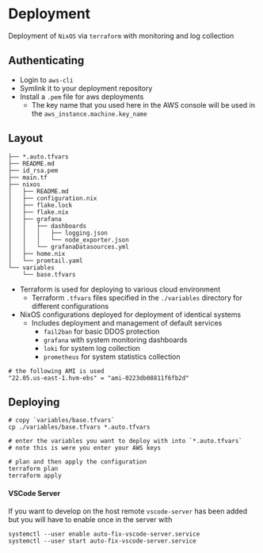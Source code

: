 # Deployment 

Deployment of `NixOS` via `terraform` with monitoring and log collection

## Authenticating 
- Login to `aws-cli` 
- Symlink it to your deployment repository
- Install a `.pem` file for aws deployments
    - The key name that you used here in the AWS console will be used in the `aws_instance.machine.key_name`

## Layout
```
├── *.auto.tfvars
├── README.md
├── id_rsa.pem
├── main.tf
├── nixos
│   ├── README.md
│   ├── configuration.nix
│   ├── flake.lock
│   ├── flake.nix
│   ├── grafana
│   │   ├── dashboards
│   │   │   ├── logging.json
│   │   │   └── node_exporter.json
│   │   └── grafanaDatasources.yml
│   ├── home.nix
│   └── promtail.yaml
└── variables
    └── base.tfvars
```

- Terraform is used for deploying to various cloud environment
    - Terraform `.tfvars` files specified in the `./variables` directory for different configurations
- NixOS configurations deployed for deployment of identical systems 
    - Includes deployment and management of default services
        - `fail2ban` for basic DDOS protection
        - `grafana` with system monitoring dashboards
        - `loki` for system log collection 
        - `prometheus` for system statistics collection
        
```
# the following AMI is used
"22.05.us-east-1.hvm-ebs" = "ami-0223db08811f6fb2d"
```

## Deploying 
```
# copy `variables/base.tfvars`
cp ./variables/base.tfvars *.auto.tfvars

# enter the variables you want to deploy with into `*.auto.tfvars`
# note this is were you enter your AWS keys

# plan and then apply the configuration
terraform plan
terraform apply
```

#### VSCode Server
If you want to develop on the host remote `vscode-server` has been added but you will have to enable once in the server with 
```
systemctl --user enable auto-fix-vscode-server.service
systemctl --user start auto-fix-vscode-server.service
```
